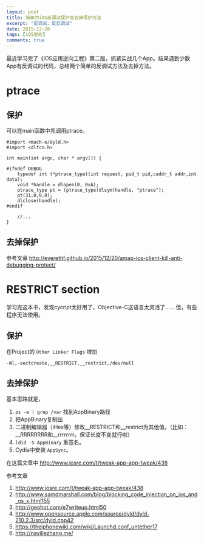 ```yaml
---
layout: post
title: 简单的iOS反调试保护及去掉保护方法
excerpt: "反调试，反反调试"
date: 2015-12-28
tags: [iOS逆向]
comments: true
---
```


最近学习完了《iOS应用逆向工程》第二版，抓紧实战几个App。结果遇到少数App有反调试的代码，总结两个简单的反调试方法及去掉方法。

# ptrace

## 保护

可以在main函数中先调用ptrace。

~~~
#import <mach-o/dyld.h>
#import <dlfcn.h>

int main(int argc, char * argv[]) {

#ifndef DEBUG
    typedef int (*ptrace_type)(int request, pid_t pid,caddr_t addr,int data);
    void *handle = dlopen(0, 0xA);
    ptrace_type pt = (ptrace_type)dlsym(handle, "ptrace");
    pt(31,0,0,0);
    dlclose(handle);
#endif

	//...
}	

~~~


## 去掉保护

参考文章 http://everettjf.github.io/2015/12/20/amap-ios-client-kill-anti-debugging-protect/


# RESTRICT section

学习完这本书，发现cycript太好用了，Objective-C这语言太灵活了……
但，有些程序无法使用。


## 保护

在Project的 `Other Linker Flags` 增加

~~~
-Wl,-sectcreate,__RESTRICT,__restrict,/dev/null
~~~


## 去掉保护

基本思路就是，

1. `ps -e | grep /var` 找到AppBinary路径
2. 把AppBinary复制出
3. 二进制编辑器（iHex等）修改__RESTRICT和__restrict为其他值。（比如：__RRRRRRRR和__rrrrrrrr。保证长度不变就行啦）
4. `ldid -S AppBinary` 重签名。
5. Cydia中安装 `AppSync`。


在这篇文章中 http://www.iosre.com/t/tweak-app-app-tweak/438


参考文章 

1. http://www.iosre.com/t/tweak-app-app-tweak/438
2. http://www.samdmarshall.com/blog/blocking_code_injection_on_ios_and_os_x.html155
3. http://geohot.com/e7writeup.html50
4. http://www.opensource.apple.com/source/dyld/dyld-210.2.3/src/dyld.cpp42
5. https://theiphonewiki.com/wiki/Launchd.conf_untether17
6. http://navillezhang.me/